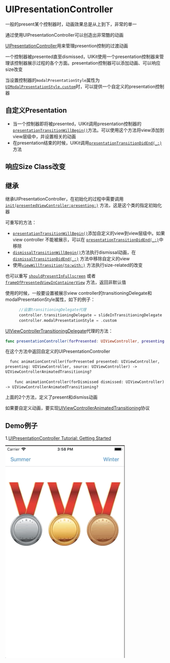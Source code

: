 # UIPresentationController

一般的present某个控制器时，动画效果总是从上到下，非常的单一

通过使用UIPresentationController可以创造出非常酷的动画

[UIPresentationController](https://developer.apple.com/documentation/uikit/uipresentationcontroller)用来管理presention控制的过渡动画

一个控制器被presented直至dismissed，UIKit使用一个presentation控制器来管理该控制器展示过程的各个方面。presentation控制器可以添加动画、可以响应size改变

当设置控制器的`modalPresentationStyle`属性为[`UIModalPresentationStyle.custom`](https://developer.apple.com/documentation/uikit/uimodalpresentationstyle/custom)时，可以提供一个自定义的presentation控制器



## 自定义Presentation

- 当一个控制器即将被presented，UIKit调用presentation控制器的 [`presentationTransitionWillBegin()`](https://developer.apple.com/documentation/uikit/uipresentationcontroller/1618330-presentationtransitionwillbegin)方法。可以使用这个方法将view添加到view层级中，并设置相关的动画
- 在presentation结束的时候，UIKit调用[`presentationTransitionDidEnd(_:)`](https://developer.apple.com/documentation/uikit/uipresentationcontroller/1618327-presentationtransitiondidend) 方法



## 响应Size Class改变



## 继承

继承UIPresentationController，在初始化的过程中需要调用[`init(presentedViewController:presenting:)`](https://developer.apple.com/documentation/uikit/uipresentationcontroller/1618328-init) 方法，这是这个类的指定初始化器

可重写的方法：

-  [`presentationTransitionWillBegin()`](https://developer.apple.com/documentation/uikit/uipresentationcontroller/1618330-presentationtransitionwillbegin)添加自定义的view到view层级中。如果view controller 不能被展示，可以在 [`presentationTransitionDidEnd(_:)`](https://developer.apple.com/documentation/uikit/uipresentationcontroller/1618327-presentationtransitiondidend)中移除
- [`dismissalTransitionWillBegin()`](https://developer.apple.com/documentation/uikit/uipresentationcontroller/1618342-dismissaltransitionwillbegin)方法执行dismissal动画，在[`dismissalTransitionDidEnd(_:)`](https://developer.apple.com/documentation/uikit/uipresentationcontroller/1618323-dismissaltransitiondidend) 方法中移除自定义的view
- 使用[`viewWillTransition(to:with:)`](https://developer.apple.com/documentation/uikit/uicontentcontainer/1621466-viewwilltransition) 方法执行size-related的改变

也可以重写 [`shouldPresentInFullscreen`](https://developer.apple.com/documentation/uikit/uipresentationcontroller/1618336-shouldpresentinfullscreen) 或者[`frameOfPresentedViewInContainerView`](https://developer.apple.com/documentation/uikit/uipresentationcontroller/1618337-frameofpresentedviewincontainerv) 方法，返回非默认值

使用的时候，一般要设置被展示view controller的transitioningDelegate和modalPresentationStyle属性，如下的例子：

```swift
      //设置transitioningDelegate代理
      controller.transitioningDelegate = slideInTransitioningDelegate
      controller.modalPresentationStyle = .custom
```

[UIViewControllerTransitioningDelegate](https://developer.apple.com/documentation/uikit/uiviewcontrollertransitioningdelegate)代理的方法：

```swift
func presentationController(forPresented: UIViewController, presenting: UIViewController?, source: UIViewController) -> UIPresentationController?
```

在这个方法中返回自定义的UIPresentationController

```
  func animationController(forPresented presented: UIViewController, presenting: UIViewController, source: UIViewController) -> UIViewControllerAnimatedTransitioning?
  
    func animationController(forDismissed dismissed: UIViewController) -> UIViewControllerAnimatedTransitioning?
```

上面的2个方法，定义了present和dismiss动画

如果要自定义动画，要实现[UIViewControllerAnimatedTransitioning](https://developer.apple.com/documentation/uikit/uiviewcontrolleranimatedtransitioning)协议



## Demo例子

1.[UIPresentationController Tutorial: Getting Started](https://www.raywenderlich.com/915-uipresentationcontroller-tutorial-getting-started)

![效果1](https://github.com/winfredzen/iOS-UI/blob/master/images/007.gif)

